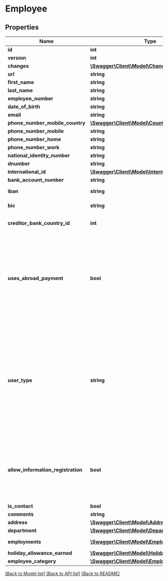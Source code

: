 # Employee

## Properties
Name | Type | Description | Notes
------------ | ------------- | ------------- | -------------
**id** | **int** |  | [optional] 
**version** | **int** |  | [optional] 
**changes** | [**\Swagger\Client\Model\Change[]**](Change.md) |  | [optional] 
**url** | **string** |  | [optional] 
**first_name** | **string** |  | 
**last_name** | **string** |  | 
**employee_number** | **string** |  | [optional] 
**date_of_birth** | **string** |  | [optional] 
**email** | **string** |  | [optional] 
**phone_number_mobile_country** | [**\Swagger\Client\Model\Country**](Country.md) |  | [optional] 
**phone_number_mobile** | **string** |  | [optional] 
**phone_number_home** | **string** |  | [optional] 
**phone_number_work** | **string** |  | [optional] 
**national_identity_number** | **string** |  | [optional] 
**dnumber** | **string** |  | [optional] 
**international_id** | [**\Swagger\Client\Model\InternationalId**](InternationalId.md) |  | [optional] 
**bank_account_number** | **string** |  | [optional] 
**iban** | **string** | IBAN field -- pilot program | [optional] 
**bic** | **string** | Bic (swift) field -- pilot program | [optional] 
**creditor_bank_country_id** | **int** | Country of creditor bank field -- pilot program | [optional] 
**uses_abroad_payment** | **bool** | UsesAbroadPayment field -- pilot program. Determines if we should use domestic or abroad remittance. To be able to use abroad remittance, one has to: 1: have Autopay 2: have valid combination of the fields Iban, Bic (swift) and Country of creditor bank. | [optional] 
**user_type** | **string** | Define the employee&#x27;s user type.&lt;br&gt;STANDARD: Reduced access. Users with limited system entitlements.&lt;br&gt;EXTENDED: Users can be given all system entitlements.&lt;br&gt;NO_ACCESS: User with no log on access.&lt;br&gt;Users with access to Tripletex must confirm the email address. | [optional] 
**allow_information_registration** | **bool** | Determines if salary information can be registered on the user including hours, travel expenses and employee expenses. The user may also be selected as a project member on projects. | [optional] 
**is_contact** | **bool** |  | [optional] 
**comments** | **string** |  | [optional] 
**address** | [**\Swagger\Client\Model\Address**](Address.md) |  | [optional] 
**department** | [**\Swagger\Client\Model\Department**](Department.md) |  | [optional] 
**employments** | [**\Swagger\Client\Model\Employment[]**](Employment.md) | Employments tied to the employee | [optional] 
**holiday_allowance_earned** | [**\Swagger\Client\Model\HolidayAllowanceEarned**](HolidayAllowanceEarned.md) |  | [optional] 
**employee_category** | [**\Swagger\Client\Model\EmployeeCategory**](EmployeeCategory.md) |  | [optional] 

[[Back to Model list]](../../README.md#documentation-for-models) [[Back to API list]](../../README.md#documentation-for-api-endpoints) [[Back to README]](../../README.md)

